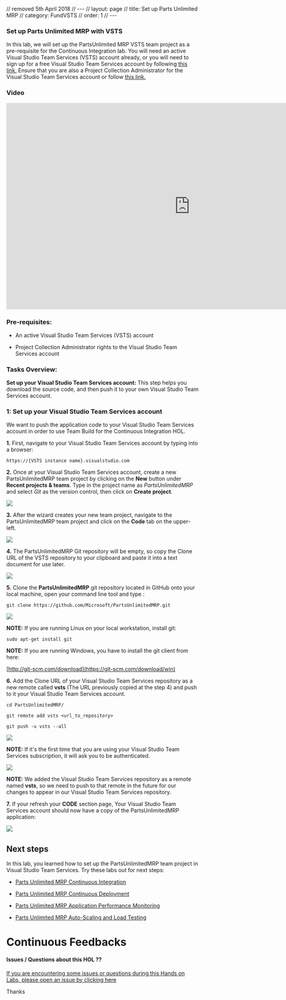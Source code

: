
// removed 5th April 2018
// ---
// layout: page
// title: Set up Parts Unlimited MRP
// category: FundVSTS
// order: 1
// ---

### Set up Parts Unlimited MRP with VSTS ###

In this lab, we will set up the PartsUnlimited MRP VSTS team project as a pre-requisite for the Continuous Integration lab. You will need an active Visual Studio Team Services (VSTS) account already, or you will need to sign up for a free Visual Studio Team Services account by following [this link.](https://www.visualstudio.com/en-us/docs/setup-admin/team-services/sign-up-for-visual-studio-team-services) Ensure that you are also a Project Collection Administrator for the Visual Studio Team Services account or follow [this link.](https://www.visualstudio.com/en-us/docs/setup-admin/add-administrator-tfs) 

### Video ###

<iframe src="https://channel9.msdn.com/Series/Parts-Unlimited-MRP-Labs/Settting-up-Parts-Unlimited-MRP-with-Visual-Studio-Team-Services/player" width="960" height="540" allowFullScreen frameBorder="0"></iframe>

### Pre-requisites: ###

-   An active Visual Studio Team Services (VSTS) account

-   Project Collection Administrator rights to the Visual Studio Team Services account

### Tasks Overview: ###

**Set up your Visual Studio Team Services account:** This step helps you download the source code, and then push it to your own Visual Studio Team Services account.

### 1: Set up your Visual Studio Team Services account

We want to push the application code to your Visual Studio Team Services account in
order to use Team Build for the Continuous Integration HOL.

**1.** First, navigate to your Visual Studio Team Services account by typing into a browser: 

    https://{VSTS instance name}.visualstudio.com

**2.** Once at your Visual Studio Team Services account, create a new PartsUnlimitedMRP team project by clicking on the **New** button under **Recent projects & teams**. Type in the project name as *PartsUnlimitedMRP* and select *Git* as the version control, then click on **Create project**.

![](<../assets/prereq/create_team_project.png>)

**3.** After the wizard creates your new team project, navigate to the PartsUnlimitedMRP team project and click on the **Code** tab on the upper-left. 

![](<../assets/prereq/navigate_to_code.png>)

**4.** The PartsUnlimitedMRP Git repository will be empty, so copy the Clone URL of the VSTS repository to your clipboard and paste it into a text document for use later. 

![](<../assets/prereq/copy_vsts_repo_url.png>)

**5.** Clone the **PartsUnlimitedMRP** git repository located in GitHub onto your local machine, open your command line tool and type :

    git clone https://github.com/Microsoft/PartsUnlimitedMRP.git

![](<../assets/prereq/clone_mrp.png>)

**NOTE:** If you are running Linux on your local workstation, install git:

    sudo apt-get install git
	
**NOTE:** If you are running Windows, you have to install the git client from here:

[http://git-scm.com/download](https://git-scm.com/download/win)

**6.** Add the Clone URL of your Visual Studio Team Services repository as a new remote called **vsts** (The URL previously copied at the step 4) and push to it
your Visual Studio Team Services account. 

	cd PartsUnlimitedMRP/

	git remote add vsts <url_to_repository>

	git push -u vsts --all
	
![](<../assets/prereq/push_to_vsts.png>)

**NOTE:** If it's the first time that you are using your Visual Studio Team Services subscription, it will ask you to be authenticated.

![](<../assets/prereq/vsts_auth.png>)

**NOTE:** We added the Visual Studio Team Services repository as a remote named **vsts**, so we need to
push to that remote in the future for our changes to appear in our Visual Studio Team Services
repository.

**7.** If your refresh your **CODE** section page, Your Visual Studio Team Services account should now have a copy of the PartsUnlimitedMRP
application:

![](<../assets/prereq/mrp_in_vsts.png>)
 

Next steps
----------

In this lab, you learned how to set up the PartsUnlimitedMRP team project in Visual Studio Team Services. Try these labs out for next steps:

-   [Parts Unlimited MRP Continuous Integration](https://github.com/Microsoft/PartsUnlimitedMRP/tree/master/docs/HOL_Continuous-Integration)

-   [Parts Unlimited MRP Continuous Deployment](https://github.com/Microsoft/PartsUnlimitedMRP/tree/master/docs/HOL_Continuous-Deployment)

-   [Parts Unlimited MRP Application Performance Monitoring](https://github.com/Microsoft/PartsUnlimitedMRP/tree/master/docs/HOL_Application-Performance-Monitoring)

-	[Parts Unlimited MRP Auto-Scaling and Load Testing](https://github.com/Microsoft/PartsUnlimitedMRP/tree/master/docs/HOL_Autoscaling-Load-Testing)

# Continuous Feedbacks

#### Issues / Questions about this HOL ??

[If you are encountering some issues or questions during this Hands on Labs, please open an issue by clicking here](https://github.com/Microsoft/PartsUnlimitedMRP/issues)

Thanks
